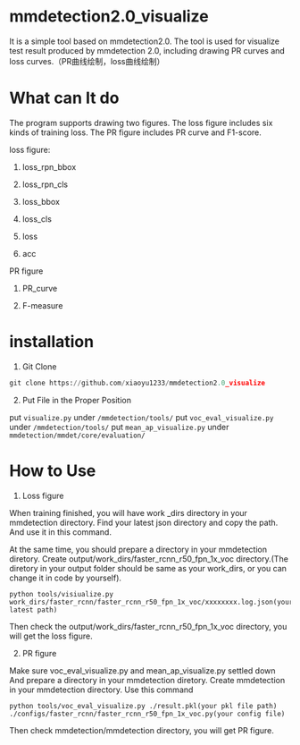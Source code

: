 # mmdetection2.0_visualize
It is a simple tool based on mmdetection2.0. The tool is used for visualize test result produced by mmdetection 2.0, including drawing PR curves and loss curves.（PR曲线绘制，loss曲线绘制）

# What can It do
The program supports drawing two figures. The loss figure includes six kinds of training loss. The PR figure includes PR curve and F1-score.

loss figure:

1. loss_rpn_bbox

2. loss_rpn_cls

3. loss_bbox

4. loss_cls

5. loss

6. acc

PR figure

1. PR_curve

2. F-measure

# installation

1. Git Clone

```Python
git clone https://github.com/xiaoyu1233/mmdetection2.0_visualize
```

2. Put File in the Proper Position

put `visualize.py` under `/mmdetection/tools/`
put `voc_eval_visualize.py` under `/mmdetection/tools/`
put `mean_ap_visualize.py` under `mmdetection/mmdet/core/evaluation/`

# How to Use

1. Loss figure

When training finished, you will have work _dirs directory in your mmdetection directory.
Find your latest json directory and copy the path. And use it in this command.

At the same time, you should prepare a directory in your mmdetection diretory.
Create output/work_dirs/faster_rcnn_r50_fpn_1x_voc directory.(The diretory in your output folder should be same as your work_dirs, or you can change it in code by yourself).
```
python tools/visiualize.py work_dirs/faster_rcnn/faster_rcnn_r50_fpn_1x_voc/xxxxxxxx.log.json(your latest path)
```
Then check the output/work_dirs/faster_rcnn_r50_fpn_1x_voc directory, you will get the loss figure.

2. PR figure 

Make sure voc_eval_visualize.py and mean_ap_visualize.py settled down
And prepare a directory in your mmdetection diretory.
Create mmdetection in your mmdetection directory.
Use this command
```
python tools/voc_eval_visualize.py ./result.pkl(your pkl file path) ./configs/faster_rcnn/faster_rcnn_r50_fpn_1x_voc.py(your config file)
```
Then check mmdetection/mmdetection directory, you will get PR figure.





